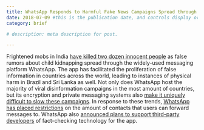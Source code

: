 ```yaml
---
title: WhatsApp Responds to Harmful Fake News Campaigns Spread through the App
date: 2018-07-09 #this is the publication date, and controls display order.
category: brief

# description: meta description for post.

---
```


Frightened mobs in India [have killed two dozen innocent people][link] as false rumors about child kidnapping spread through the widely-used messaging platform WhatsApp. The app has facilitated the proliferation of false information in countries across the world, leading to instances of physical harm in Brazil and Sri Lanka as well. Not only does WhatsApp host the majority of viral disinformation campaigns in the most amount of countries, but its encryption and private messaging systems also [make it uniquely difficult to slow these campaigns][link2]. In response to these trends, [WhatsApp has placed restrictions][link3] on the amount of contacts that users can forward messages to. WhatsApp also [announced plans to support third-party developers][link4] of fact-checking technology for the app.

[link]: https://www.nytimes.com/interactive/2018/07/18/technology/whatsapp-india-killings.html
[link2]: https://www.washingtonpost.com/business/economy/on-whatsapp-fake-news-is-fast--and-can-be-fatal/2018/07/23/a2dd7112-8ebf-11e8-bcd5-9d911c784c38_story.html?utm_term=.d0e98003128f
[link3]: https://www.poynter.org/news/whatsapp-limiting-message-forwarding-cut-down-fake-news
[link4]: http://amp.poynter.org/news/whatsapp-its-misinformation-problem-fact-checking-going-be-essential?__twitter_impression=true